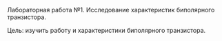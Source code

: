 Лабораторная работа №1. Исследование характеристик биполярного транзистора.

Цель: изучить работу и характеристики биполярного транзистора.
